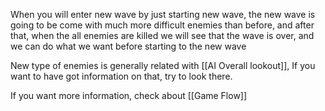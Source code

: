 When you will enter new wave by just starting new wave, the new wave is going to be come with much more difficult enemies than before, and after that, when the all enemies are killed we will see that the wave is over, and we can do what we want  before starting to the new wave

New type of enemies is generally related with [[AI Overall lookout]], If you want to have got information on that, try to look there.

If you want more information, check about [[Game Flow]]